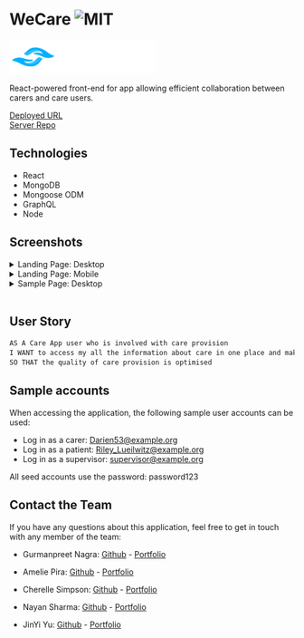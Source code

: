 # WeCare ![MIT](https://img.shields.io/badge/License-MIT-blue)

![WeCare](src/components/atoms/images/WeCare-1_260x60.png)

React-powered front-end for app allowing efficient collaboration between carers and care users.

[Deployed URL](https://floating-river-62141.herokuapp.com/) </br>
[Server Repo](https://github.com/C-Sim/we-care-server)

## Technologies

- React
- MongoDB
- Mongoose ODM
- GraphQL
- Node

## Screenshots

<details>
<summary>Landing Page: Desktop</summary>

![landing-dt](src/components/atoms/images/homepage-dt.png)

</details>

<details>
<summary>Landing Page: Mobile</summary>

![landing-mob](src/components/atoms/images/homepage-mob.png)

</details>

<details>
<summary>Sample Page: Desktop</summary>

![sample-dt](src/components/atoms/images/sample-dt.png)

</details>

</br>

## User Story

```md
AS A Care App user who is involved with care provision
I WANT to access my all the information about care in one place and make live changes
SO THAT the quality of care provision is optimised
```

## Sample accounts

When accessing the application, the following sample user accounts can be used:

- Log in as a carer: Darien53@example.org
- Log in as a patient: Riley_Lueilwitz@example.org
- Log in as a supervisor: supervisor@example.org

All seed accounts use the password: password123

## Contact the Team

If you have any questions about this application, feel free to get in touch with any member of the team:

- Gurmanpreet Nagra: [Github](https://github.com/Mkn01) - [Portfolio](https://mkn01.github.io/portfolio/)

- Amelie Pira: [Github](https://github.com/Am0031) - [Portfolio](https://am0031.github.io/my-portfolio-react/)

- Cherelle Simpson: [Github](https://github.com/C-Sim) - [Portfolio](https://c-sim.github.io/portfolio-react/)

- Nayan Sharma: [Github](https://github.com/nsharma-uk) - [Portfolio](https://nsharma-uk.github.io/professional-portfolio/)

- JinYi Yu: [Github](https://github.com/jinyiyu) - [Portfolio](https://jinyiyu.github.io/my-personal-protfolio/)
